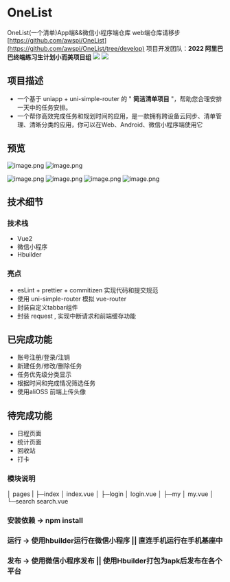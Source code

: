# OneList
OneList(一个清单)App端&&微信小程序端仓库
web端仓库请移步 [https://github.com/awspi/OneList](https://github.com/awspi/OneList/tree/develop)
项目开发团队：**2022 阿里巴巴终端练习生计划小而美项目组**
[![](https://camo.githubusercontent.com/3343873281b382397095d292c25e1a4fddeca0565f52482ed26fdfb8c047dba1/68747470733a2f2f696d672e736869656c64732e696f2f62616467652f6368726f6d652d253345253344342e352d737563636573732e7376673f6c6f676f3d676f6f676c652532306368726f6d65266c6f676f436f6c6f723d726564#crop=0&crop=0&crop=1&crop=1&from=url&id=Z4oas&margin=%5Bobject%20Object%5D&originHeight=20&originWidth=113&originalType=binary&ratio=1&rotation=0&showTitle=false&status=done&style=none&title=)](https://camo.githubusercontent.com/3343873281b382397095d292c25e1a4fddeca0565f52482ed26fdfb8c047dba1/68747470733a2f2f696d672e736869656c64732e696f2f62616467652f6368726f6d652d253345253344342e352d737563636573732e7376673f6c6f676f3d676f6f676c652532306368726f6d65266c6f676f436f6c6f723d726564) [![](https://camo.githubusercontent.com/27a3adbce6022dc470b8bec5dcf83f3740c33859de03726f0a90346bd936ed64/68747470733a2f2f696d672e736869656c64732e696f2f62616467652f616e6472696f642d7375706f727465642d737563636573732e7376673f6c6f676f3d616e64726f6964#crop=0&crop=0&crop=1&crop=1&from=url&id=JYtq4&margin=%5Bobject%20Object%5D&originHeight=20&originWidth=127&originalType=binary&ratio=1&rotation=0&showTitle=false&status=done&style=none&title=)](https://camo.githubusercontent.com/27a3adbce6022dc470b8bec5dcf83f3740c33859de03726f0a90346bd936ed64/68747470733a2f2f696d672e736869656c64732e696f2f62616467652f616e6472696f642d7375706f727465642d737563636573732e7376673f6c6f676f3d616e64726f6964)
## 项目描述

- 一个基于 uniapp + uni-simple-router 的 " **简洁清单项目** "，帮助您合理安排一天中的任务安排。
- 一个帮你高效完成任务和规划时间的应用，是一款拥有跨设备云同步、清单管理、清晰分类的应用，你可以在Web、Android、微信小程序端使用它

## 预览
![image.png](https://cdn.nlark.com/yuque/0/2022/png/20359134/1665279667790-9fd121a7-6b90-4701-a101-d0a3f2f591ad.png#clientId=ucb5f301e-53b8-4&crop=0&crop=0&crop=1&crop=1&errorMessage=unknown%20error&from=paste&height=565&id=u7bd2f8e0&margin=%5Bobject%20Object%5D&name=image.png&originHeight=706&originWidth=397&originalType=binary&ratio=1&rotation=0&showTitle=false&size=29191&status=error&style=none&taskId=u5c55b9df-d93c-45c9-b363-ee1c5eb9288&title=&width=317.6)                   ![image.png](https://cdn.nlark.com/yuque/0/2022/png/20359134/1665279712669-c463c0bd-b95a-46c1-9e20-715a505e456e.png#clientId=ucb5f301e-53b8-4&crop=0&crop=0&crop=1&crop=1&errorMessage=unknown%20error&from=paste&height=566&id=u661a0e65&margin=%5Bobject%20Object%5D&name=image.png&originHeight=708&originWidth=392&originalType=binary&ratio=1&rotation=0&showTitle=false&size=57093&status=error&style=none&taskId=u4b11a480-da7b-4894-a4c5-2cfa1350850&title=&width=313.6)

![image.png](https://cdn.nlark.com/yuque/0/2022/png/20359134/1665279922473-0ffd9508-2ae4-44e6-be6a-304bddba413d.png#clientId=ucb5f301e-53b8-4&crop=0&crop=0&crop=1&crop=1&errorMessage=unknown%20error&from=paste&height=562&id=u1fd1e702&margin=%5Bobject%20Object%5D&name=image.png&originHeight=702&originWidth=392&originalType=binary&ratio=1&rotation=0&showTitle=false&size=39806&status=error&style=none&taskId=ubfda8b2e-7071-45a6-a537-93edc985df0&title=&width=313.6)                 ![image.png](https://cdn.nlark.com/yuque/0/2022/png/20359134/1665279954705-a2420ec4-486c-4447-9dd8-559d348e7502.png#clientId=ucb5f301e-53b8-4&crop=0&crop=0&crop=1&crop=1&errorMessage=unknown%20error&from=paste&height=564&id=ufd10331a&margin=%5Bobject%20Object%5D&name=image.png&originHeight=705&originWidth=393&originalType=binary&ratio=1&rotation=0&showTitle=false&size=39021&status=error&style=none&taskId=u0c91856e-4a32-4649-bdd5-35e53b299e9&title=&width=314.4)           ![image.png](https://cdn.nlark.com/yuque/0/2022/png/20359134/1665279868075-d75b5501-2085-4f6d-9139-6c1dfc25ceb1.png#clientId=ucb5f301e-53b8-4&crop=0&crop=0&crop=1&crop=1&errorMessage=unknown%20error&from=paste&height=565&id=u777107e7&margin=%5Bobject%20Object%5D&name=image.png&originHeight=706&originWidth=397&originalType=binary&ratio=1&rotation=0&showTitle=false&size=44475&status=error&style=none&taskId=u0b11d3f0-65c6-4ca2-8980-3c244e79280&title=&width=317.6)             ![image.png](https://cdn.nlark.com/yuque/0/2022/png/20359134/1665280087427-5a8ac67e-7a2a-41d9-b60d-54482daed6e8.png#clientId=ucb5f301e-53b8-4&crop=0&crop=0&crop=1&crop=1&errorMessage=unknown%20error&from=paste&height=563&id=uc191c832&margin=%5Bobject%20Object%5D&name=image.png&originHeight=704&originWidth=394&originalType=binary&ratio=1&rotation=0&showTitle=false&size=37050&status=error&style=none&taskId=u364cb23e-e42d-4002-a7e3-876251decea&title=&width=315.2)
## 技术细节
### 技术栈

- Vue2
- 微信小程序
- Hbuilder
### 亮点

- esLint + prettier  + commitizen 实现代码和提交规范
- 使用 uni-simple-router 模拟 vue-router
- 封装自定义tabbar组件
- 封装 request , 实现中断请求和前端缓存功能
## 已完成功能

- 账号注册/登录/注销
- 新建任务/修改/删除任务
- 任务优先级分类显示
- 根据时间和完成情况筛选任务
- 使用aliOSS 前端上传头像
## 待完成功能

- 日程页面
- 统计页面
- 回收站
- 打卡
### 模块说明

│  pages
 |  ├─index
│      index.vue
│
├─login
│      login.vue
│
├─my
│      my.vue
│
└─search
        search.vue
### 安装依赖 ->  npm install 
 ### 运行 ->  使用hbuilder运行在微信小程序 || 直连手机运行在手机基座中 
 ### 发布 ->   使用微信小程序发布 || 使用Hbuilder打包为apk后发布在各个平台
